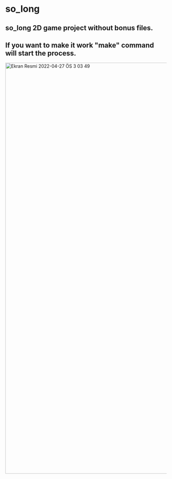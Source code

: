 # so_long
so_long 2D game project without bonus files. 
-------------------------------------------
If you want to make it work "make" command will start the process.
-------------------------------------------

<img width="1282" alt="Ekran Resmi 2022-04-27 ÖS 3 03 49" src="https://user-images.githubusercontent.com/95172971/165514181-4d7a0baa-211d-4a18-96c3-b2907ef38f5c.png">
